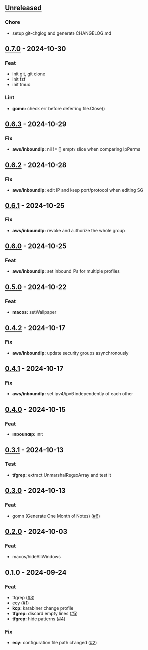 <a name="unreleased"></a>
## [Unreleased]

### Chore
- setup git-chglog and generate CHANGELOG.md


<a name="0.7.0"></a>
## [0.7.0] - 2024-10-30
### Feat
- init git, git clone
- init fzf
- init tmux

### Lint
- **gomn:** check err before deferring file.Close()


<a name="0.6.3"></a>
## [0.6.3] - 2024-10-29
### Fix
- **aws/inboundIp:** nil != [] empty slice when comparing IpPerms


<a name="0.6.2"></a>
## [0.6.2] - 2024-10-28
### Fix
- **aws/inboundIp:** edit IP and keep port/protocol when editing SG


<a name="0.6.1"></a>
## [0.6.1] - 2024-10-25
### Fix
- **aws/inboundIp:** revoke and authorize the whole group


<a name="0.6.0"></a>
## [0.6.0] - 2024-10-25
### Feat
- **aws/inboundIp:** set inbound IPs for multiple profiles


<a name="0.5.0"></a>
## [0.5.0] - 2024-10-22
### Feat
- **macos:** setWallpaper


<a name="0.4.2"></a>
## [0.4.2] - 2024-10-17
### Fix
- **aws/inboundIp:** update security groups asynchronously


<a name="0.4.1"></a>
## [0.4.1] - 2024-10-17
### Fix
- **aws/inboundIp:** set ipv4/ipv6 independently of each other


<a name="0.4.0"></a>
## [0.4.0] - 2024-10-15
### Feat
- **inboundIp:** init


<a name="0.3.1"></a>
## [0.3.1] - 2024-10-13
### Test
- **tfgrep:** extract UnmarshalRegexArray and test it


<a name="0.3.0"></a>
## [0.3.0] - 2024-10-13
### Feat
- gomn (Generate One Month of Notes) ([#6](https://github.com/gforien/gf/issues/6))


<a name="0.2.0"></a>
## [0.2.0] - 2024-10-03
### Feat
- macos/hideAllWindows


<a name="0.1.0"></a>
## 0.1.0 - 2024-09-24
### Feat
- tfgrep ([#3](https://github.com/gforien/gf/issues/3))
- ecy ([#1](https://github.com/gforien/gf/issues/1))
- **kcp:** karabiner change profile
- **tfgrep:** discard empty lines ([#5](https://github.com/gforien/gf/issues/5))
- **tfgrep:** hide patterns ([#4](https://github.com/gforien/gf/issues/4))

### Fix
- **ecy:** configuration file path changed ([#2](https://github.com/gforien/gf/issues/2))


[Unreleased]: https://github.com/gforien/gf/compare/0.7.0...HEAD
[0.7.0]: https://github.com/gforien/gf/compare/0.6.3...0.7.0
[0.6.3]: https://github.com/gforien/gf/compare/0.6.2...0.6.3
[0.6.2]: https://github.com/gforien/gf/compare/0.6.1...0.6.2
[0.6.1]: https://github.com/gforien/gf/compare/0.6.0...0.6.1
[0.6.0]: https://github.com/gforien/gf/compare/0.5.0...0.6.0
[0.5.0]: https://github.com/gforien/gf/compare/0.4.2...0.5.0
[0.4.2]: https://github.com/gforien/gf/compare/0.4.1...0.4.2
[0.4.1]: https://github.com/gforien/gf/compare/0.4.0...0.4.1
[0.4.0]: https://github.com/gforien/gf/compare/0.3.1...0.4.0
[0.3.1]: https://github.com/gforien/gf/compare/0.3.0...0.3.1
[0.3.0]: https://github.com/gforien/gf/compare/0.2.0...0.3.0
[0.2.0]: https://github.com/gforien/gf/compare/0.1.0...0.2.0

